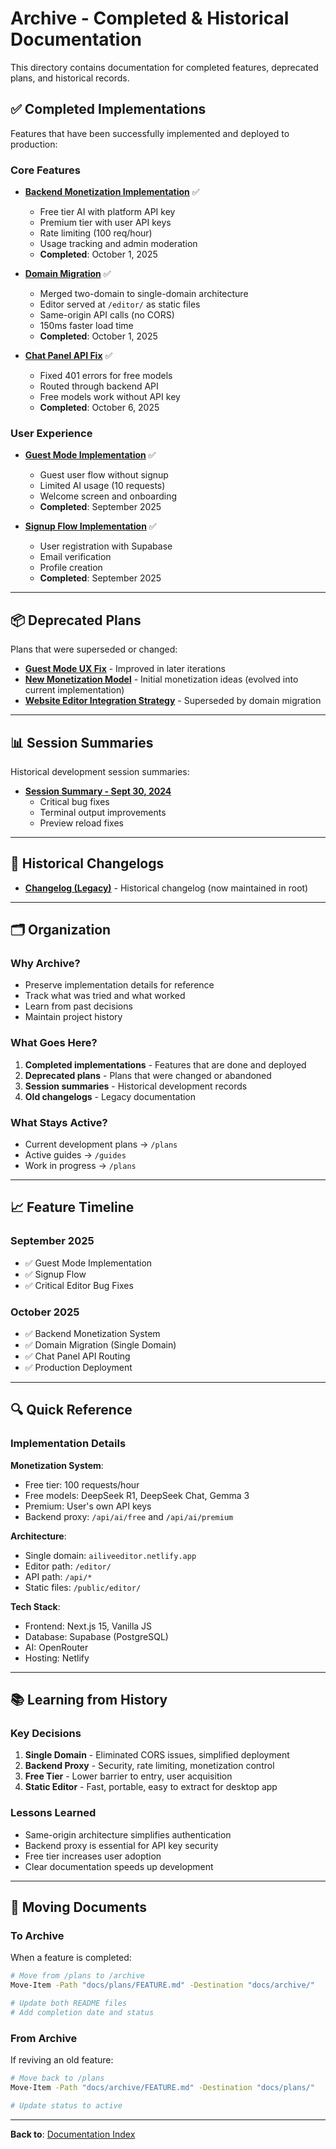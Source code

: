 # Archive - Completed & Historical Documentation

This directory contains documentation for completed features, deprecated plans, and historical records.

## ✅ Completed Implementations

Features that have been successfully implemented and deployed to production:

### Core Features
- **[Backend Monetization Implementation](./BACKEND_MONETIZATION_IMPLEMENTATION.md)** ✅
  - Free tier AI with platform API key
  - Premium tier with user API keys
  - Rate limiting (100 req/hour)
  - Usage tracking and admin moderation
  - **Completed**: October 1, 2025

- **[Domain Migration](./DOMAIN_MIGRATION.md)** ✅
  - Merged two-domain to single-domain architecture
  - Editor served at `/editor/` as static files
  - Same-origin API calls (no CORS)
  - 150ms faster load time
  - **Completed**: October 1, 2025

- **[Chat Panel API Fix](./CHAT_PANEL_API_FIX.md)** ✅
  - Fixed 401 errors for free models
  - Routed through backend API
  - Free models work without API key
  - **Completed**: October 6, 2025

### User Experience
- **[Guest Mode Implementation](./GUEST_MODE_IMPLEMENTATION.md)** ✅
  - Guest user flow without signup
  - Limited AI usage (10 requests)
  - Welcome screen and onboarding
  - **Completed**: September 2025

- **[Signup Flow Implementation](./SIGNUP_FLOW_IMPLEMENTATION.md)** ✅
  - User registration with Supabase
  - Email verification
  - Profile creation
  - **Completed**: September 2025

---

## 📦 Deprecated Plans

Plans that were superseded or changed:

- **[Guest Mode UX Fix](./GUEST_MODE_UX_FIX.md)** - Improved in later iterations
- **[New Monetization Model](./NEW_MONETIZATION_MODEL.md)** - Initial monetization ideas (evolved into current implementation)
- **[Website Editor Integration Strategy](./WEBSITE_EDITOR_INTEGRATION_STRATEGY_TODO.md)** - Superseded by domain migration

---

## 📊 Session Summaries

Historical development session summaries:

- **[Session Summary - Sept 30, 2024](./SESSION_SUMMARY_SEPT_30.md)**
  - Critical bug fixes
  - Terminal output improvements
  - Preview reload fixes

---

## 📝 Historical Changelogs

- **[Changelog (Legacy)](./changelog.md)** - Historical changelog (now maintained in root)

---

## 🗂️ Organization

### Why Archive?
- Preserve implementation details for reference
- Track what was tried and what worked
- Learn from past decisions
- Maintain project history

### What Goes Here?
1. **Completed implementations** - Features that are done and deployed
2. **Deprecated plans** - Plans that were changed or abandoned
3. **Session summaries** - Historical development records
4. **Old changelogs** - Legacy documentation

### What Stays Active?
- Current development plans → `/plans`
- Active guides → `/guides`
- Work in progress → `/plans`

---

## 📈 Feature Timeline

### September 2025
- ✅ Guest Mode Implementation
- ✅ Signup Flow
- ✅ Critical Editor Bug Fixes

### October 2025
- ✅ Backend Monetization System
- ✅ Domain Migration (Single Domain)
- ✅ Chat Panel API Routing
- ✅ Production Deployment

---

## 🔍 Quick Reference

### Implementation Details

**Monetization System**:
- Free tier: 100 requests/hour
- Free models: DeepSeek R1, DeepSeek Chat, Gemma 3
- Premium: User's own API keys
- Backend proxy: `/api/ai/free` and `/api/ai/premium`

**Architecture**:
- Single domain: `ailiveeditor.netlify.app`
- Editor path: `/editor/`
- API path: `/api/*`
- Static files: `/public/editor/`

**Tech Stack**:
- Frontend: Next.js 15, Vanilla JS
- Database: Supabase (PostgreSQL)
- AI: OpenRouter
- Hosting: Netlify

---

## 📚 Learning from History

### Key Decisions
1. **Single Domain** - Eliminated CORS issues, simplified deployment
2. **Backend Proxy** - Security, rate limiting, monetization control
3. **Free Tier** - Lower barrier to entry, user acquisition
4. **Static Editor** - Fast, portable, easy to extract for desktop app

### Lessons Learned
- Same-origin architecture simplifies authentication
- Backend proxy is essential for API key security
- Free tier increases user adoption
- Clear documentation speeds up development

---

## 🔄 Moving Documents

### To Archive
When a feature is completed:
```bash
# Move from /plans to /archive
Move-Item -Path "docs/plans/FEATURE.md" -Destination "docs/archive/"

# Update both README files
# Add completion date and status
```

### From Archive
If reviving an old feature:
```bash
# Move back to /plans
Move-Item -Path "docs/archive/FEATURE.md" -Destination "docs/plans/"

# Update status to active
```

---

**Back to**: [Documentation Index](../README.md)
